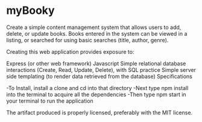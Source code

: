 # myBooky

Create a simple content management system that allows users to add, delete, or update books. Books entered in the system can be viewed in a listing, or searched for using basic searches (title, author, genre).

Creating this web application provides exposure to:

Express (or other web framework)
Javascript
Simple relational database interactions (Create, Read, Update, Delete), with SQL practice
Simple server side templating (to render data retrieved from the database)
Specifications

-To Install, install a clone and cd into that directory
-Next type npm install into the terminal to acquire all the dependencies
-Then type npm start in your terminal to run the application

The artifact produced is properly licensed, preferably with the MIT license.
